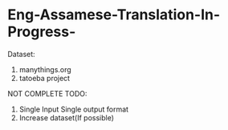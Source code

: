 # Eng-Assamese-Translation-In-Progress-
Dataset: 
1. manythings.org
2. tatoeba project

NOT COMPLETE
TODO:
1. Single Input Single output format
2. Increase dataset(If possible)

